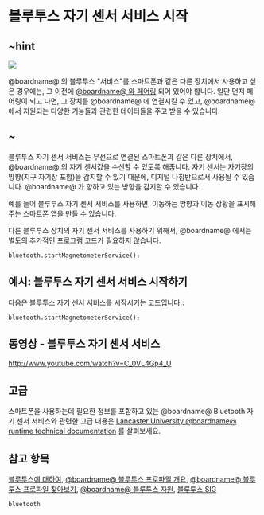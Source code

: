 # 블루투스 자기 센서 서비스 시작

## ~hint

![](/static/bluetooth/Bluetooth_SIG.png)

@boardname@ 의 블루투스 "서비스"를 스마트폰과 같은 다른 장치에서 사용하고 싶은 경우에는, 그 이전에 [@boardname@ 와 페어링](/reference/bluetooth/bluetooth-pairing) 되어 있어야 합니다. 일단 먼저 페어링이 되고 나면, 그 장치를 @boardname@ 에 연결시킬 수 있고, @boardname@ 에서 지원되는 다양한 기능들과 관련한 데이터들을 주고 받을 수 있습니다.

## ~

블루투스 자기 센서 서비스는 무선으로 연결된 스마트폰과 같은 다른 장치에서, @boardname@ 의 자기 센서값을 수신할 수 있도록 해줍니다. 자기 센서는 자기장의 방향(지구 자기장 포함)을 감지할 수 있기 때문에, 디지털 나침반으로서 사용될 수 있습니다. @boardname@ 가 향하고 있는 방향을 감지할 수 있습니다.

예를 들어 블루투스 자기 센서 서비스를 사용하면, 이동하는 방향과 이동 상황을 표시해주는 스마트폰 앱을 만들 수 있습니다.

다른 블루투스 장치의 자기 센서 서비스를 사용하기 위해서, @boardname@ 에서는 별도의 추가적인 프로그램 코드가 필요하지 않습니다.

```sig
bluetooth.startMagnetometerService();
```

## 예시: 블루투스 자기 센서 서비스 시작하기

다음은 블루투스 자기 센서 서비스를 시작시키는 코드입니다.:

```blocks
bluetooth.startMagnetometerService();
```

## 동영상 - 블루투스 자기 센서 서비스

http://www.youtube.com/watch?v=C_0VL4Gp4_U

## 고급

스마트폰을 사용하는데 필요한 정보를 포함하고 있는 @boardname@ Bluetooth 자기 센서 서비스와 관련한 고급 내용은 [Lancaster University @boardname@ runtime technical documentation](http://lancaster-university.github.io/microbit-docs/ble/magnetometer-service/) 를 살펴보세요.

## 참고 항목

[블루투스에 대하여](/reference/bluetooth/about-bluetooth), [@boardname@ 블루투스 프로파일 개요](http://lancaster-university.github.io/microbit-docs/ble/profile/), [@boardname@ 블루투스 프로파일 찾아보기](http://lancaster-university.github.io/microbit-docs/resources/bluetooth/microbit-profile-V1.9-Level-2.pdf), [@boardname@ 블루투스 자원](http://bluetooth-mdw.blogspot.co.uk/p/bbc-microbit.html), [블루투스 SIG](https://www.bluetooth.com)

```package
bluetooth
```
